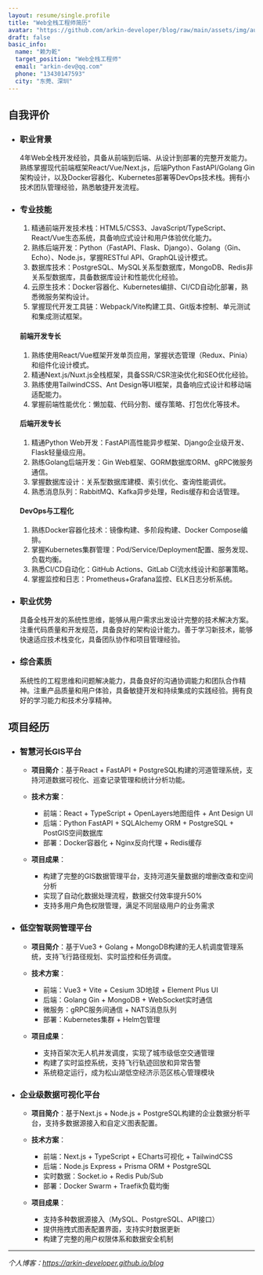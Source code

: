 ```yaml
---
layout: resume/single.profile
title: "Web全栈工程师简历"
avatar: "https://github.com/arkin-developer/blog/raw/main/assets/img/author-offical.jpg"
draft: false
basic_info:
  name: "赖为乾"
  target_position: "Web全栈工程师"
  email: "arkin-dev@qq.com"
  phone: "13430147593"
  city: "东莞、深圳"
---
```


## 自我评价

- ### 职业背景

  4年Web全栈开发经验，具备从前端到后端、从设计到部署的完整开发能力。熟练掌握现代前端框架React/Vue/Next.js，后端Python FastAPI/Golang Gin架构设计，以及Docker容器化、Kubernetes部署等DevOps技术栈。拥有小技术团队管理经验，熟悉敏捷开发流程。

- ### 专业技能

  1. 精通前端开发技术栈：HTML5/CSS3、JavaScript/TypeScript、React/Vue生态系统，具备响应式设计和用户体验优化能力。
  2. 熟练后端开发：Python（FastAPI、Flask、Django）、Golang（Gin、Echo）、Node.js，掌握RESTful API、GraphQL设计模式。
  3. 数据库技术：PostgreSQL、MySQL关系型数据库，MongoDB、Redis非关系型数据库，具备数据库设计和性能优化经验。
  4. 云原生技术：Docker容器化、Kubernetes编排、CI/CD自动化部署，熟悉微服务架构设计。
  5. 掌握现代开发工具链：Webpack/Vite构建工具、Git版本控制、单元测试和集成测试框架。

  #### **前端开发专长**

  1. 熟练使用React/Vue框架开发单页应用，掌握状态管理（Redux、Pinia）和组件化设计模式。
  2. 精通Next.js/Nuxt.js全栈框架，具备SSR/CSR渲染优化和SEO优化经验。
  3. 熟练使用TailwindCSS、Ant Design等UI框架，具备响应式设计和移动端适配能力。
  4. 掌握前端性能优化：懒加载、代码分割、缓存策略、打包优化等技术。

  #### **后端开发专长**

  1. 精通Python Web开发：FastAPI高性能异步框架、Django企业级开发、Flask轻量级应用。
  2. 熟练Golang后端开发：Gin Web框架、GORM数据库ORM、gRPC微服务通信。
  3. 掌握数据库设计：关系型数据库建模、索引优化、查询性能调优。
  4. 熟悉消息队列：RabbitMQ、Kafka异步处理，Redis缓存和会话管理。

  #### **DevOps与工程化**

  1. 熟练Docker容器化技术：镜像构建、多阶段构建、Docker Compose编排。
  2. 掌握Kubernetes集群管理：Pod/Service/Deployment配置、服务发现、负载均衡。
  3. 熟悉CI/CD自动化：GitHub Actions、GitLab CI流水线设计和部署策略。
  4. 掌握监控和日志：Prometheus+Grafana监控、ELK日志分析系统。

- ### 职业优势

  具备全栈开发的系统性思维，能够从用户需求出发设计完整的技术解决方案。注重代码质量和开发规范，具备良好的架构设计能力。善于学习新技术，能够快速适应技术栈变化，具备团队协作和项目管理经验。

- ### 综合素质

  系统性的工程思维和问题解决能力，具备良好的沟通协调能力和团队合作精神。注重产品质量和用户体验，具备敏捷开发和持续集成的实践经验。拥有良好的学习能力和技术分享精神。

## 项目经历

- ### 智慧河长GIS平台
  
  - **项目简介**：基于React + FastAPI + PostgreSQL构建的河道管理系统，支持河道数据可视化、巡查记录管理和统计分析功能。

  - **技术方案**：
    - 前端：React + TypeScript + OpenLayers地图组件 + Ant Design UI
    - 后端：Python FastAPI + SQLAlchemy ORM + PostgreSQL + PostGIS空间数据库
    - 部署：Docker容器化 + Nginx反向代理 + Redis缓存

  - **项目成果**：
    - 构建了完整的GIS数据管理平台，支持河道矢量数据的增删改查和空间分析
    - 实现了自动化数据处理流程，数据交付效率提升50%
    - 支持多用户角色权限管理，满足不同层级用户的业务需求

- ### 低空智联网管理平台

  - **项目简介**：基于Vue3 + Golang + MongoDB构建的无人机调度管理系统，支持飞行路径规划、实时监控和任务调度。

  - **技术方案**：
    - 前端：Vue3 + Vite + Cesium 3D地球 + Element Plus UI
    - 后端：Golang Gin + MongoDB + WebSocket实时通信
    - 微服务：gRPC服务间通信 + NATS消息队列
    - 部署：Kubernetes集群 + Helm包管理

  - **项目成果**：
    - 支持百架次无人机并发调度，实现了城市级低空交通管理
    - 构建了实时监控系统，支持飞行轨迹回放和异常告警
    - 系统稳定运行，成为松山湖低空经济示范区核心管理模块

- ### 企业级数据可视化平台

  - **项目简介**：基于Next.js + Node.js + PostgreSQL构建的企业数据分析平台，支持多数据源接入和自定义图表配置。

  - **技术方案**：
    - 前端：Next.js + TypeScript + ECharts可视化 + TailwindCSS
    - 后端：Node.js Express + Prisma ORM + PostgreSQL
    - 实时数据：Socket.io + Redis Pub/Sub
    - 部署：Docker Swarm + Traefik负载均衡

  - **项目成果**：
    - 支持多种数据源接入（MySQL、PostgreSQL、API接口）
    - 提供拖拽式图表配置界面，支持实时数据更新
    - 构建了完整的用户权限体系和数据安全机制

---

*个人博客：https://arkin-developer.github.io/blog*
